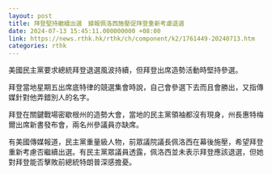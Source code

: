 ```yaml
---
layout: post
title: 拜登堅持繼續出選　據報佩洛西施壓促拜登重新考慮退選
date: 2024-07-13 15:45:11.000000000 +08:00
link: https://news.rthk.hk/rthk/ch/component/k2/1761449-20240713.htm
categories: rthk
---
```


美國民主黨要求總統拜登退選風波持續，但拜登出席造勢活動時堅持參選。

拜登當地星期五出席底特律的競選集會時說，自己會參選下去而且會勝出，又指傳媒針對他弄錯別人的名字。

拜登在關鍵戰場密歇根州的造勢大會，當地的民主黨領袖都沒有現身，州長惠特梅爾出席新書發布會，兩名州參議員亦缺席。

有美國傳媒報道，民主黨重量級人物，前眾議院議長佩洛西在幕後施壓，希望拜登重新考慮否繼續出選。有民主黨眾議員透露，佩洛西並未表示拜登應該退選，但她對拜登能否擊敗前總統特朗普深感擔憂。
